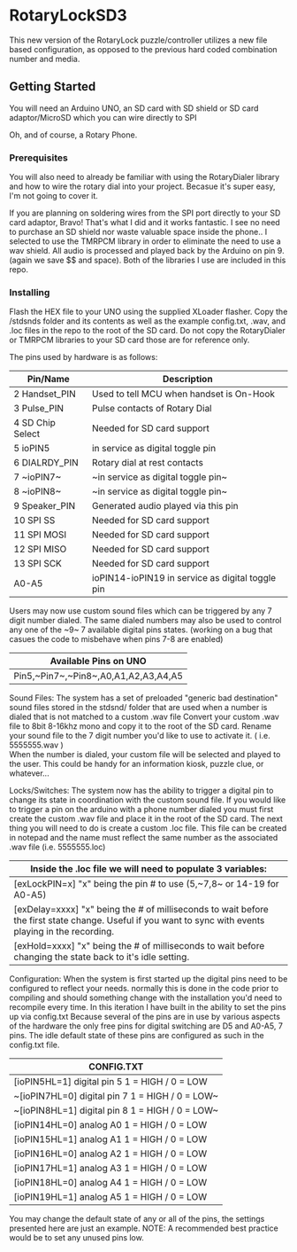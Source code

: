 
# RotaryLockSD3

This new version of the RotaryLock puzzle/controller utilizes a new file based configuration, as opposed to the previous hard coded combination number and media.

## Getting Started

You will need an Arduino UNO, an SD card with SD shield or SD card adaptor/MicroSD which you can wire directly to SPI

Oh, and of course, a Rotary Phone.

### Prerequisites
You will also need to already be familiar with using the RotaryDialer library and how to wire the rotary dial into your project. 
Becasue it's super easy, I'm not going to cover it.

If you are planning on soldering wires from the SPI port directly to your SD card adaptor, Bravo! That's what I did and it works fantastic.
I see no need to purchase an SD shield nor waste valuable space inside the phone.. 
I selected to use the TMRPCM library in order to eliminate the need to use a wav shield. 
All audio is processed and played back by the Arduino on pin 9. (again we save $$ and space).
Both of the libraries I use are included in this repo.


### Installing
Flash the HEX file to your UNO using the supplied XLoader flasher.
Copy the /stdsnds folder and its contents as well as the example config.txt, .wav, and .loc files in the repo to the root of the SD card.
Do not copy the RotaryDialer or TMRPCM libraries to your SD card those are for reference only.


The pins used by hardware is as follows:

  | Pin/Name |Description|
  |--------------|---------|
  | 2 Handset_PIN   | Used to tell MCU when handset is On-Hook|
  | 3 Pulse_PIN| Pulse contacts of Rotary Dial|
  | 4  SD Chip Select | Needed for SD card support|
  | 5  ioPIN5| in service as digital toggle pin|
  | 6  DIALRDY_PIN    | Rotary dial at rest contacts|
  | 7  ~ioPIN7~|~in service as digital toggle pin~|
  | 8  ~ioPIN8~|~in service as digital toggle pin~|
  | 9  Speaker_PIN| Generated audio played via this pin 
  | 10 SPI SS         | Needed for SD card support|
  | 11 SPI MOSI |Needed for SD card support|
  | 12 SPI MISO     |   Needed for SD card support|
  | 13 SPI SCK |Needed for SD card support|
  | A0-A5|ioPIN14-ioPIN19 in service as digital toggle pin|

  
  
 Users may now use custom sound files which can be triggered by any 7 digit number dialed.
 The same dialed numbers may also be used to control any one of the ~9~ 7 available digital pins states.
 (working on a bug that casues the code to misbehave when pins 7-8 are enabled)

  |Available Pins on UNO|
  |------------------------|
  |Pin5,~Pin7~,~Pin8~,A0,A1,A2,A3,A4,A5|
                         
 Sound Files:
The system has a set of preloaded "generic bad destination" sound files stored in the stdsnd/ folder that are used when a number is dialed that is not matched to a custom .wav file
Convert your custom .wav file to 8bit 8-16khz mono and copy it to the root of the SD card. 
Rename your sound file to the 7 digit number you'd like to use to activate it. ( i.e. 5555555.wav )  
When the number is dialed, your custom file will be selected and played to the user. This could be handy for an information kiosk, puzzle clue, or whatever...
  
  Locks/Switches:
The system now has the ability to trigger a digital pin to change its state in coordination with the custom sound file.
If you would like to trigger a pin on the arduino with a phone number dialed you must first create the custom .wav file and place it in the root of the SD card.
The next thing you will need to do is create a custom .loc file. This file can be created in notepad and the name must reflect the same number as the associated .wav file
(i.e. 5555555.loc)
 
  |Inside the .loc file we will need to populate 3 variables:|
  |--------------------------------------------------------------------------------------------------------------------------------------------------------|
  |  [exLockPIN=x] "x" being the pin # to use (5,~7,8~ or 14-19 for A0-A5)                                                                                                               |
  | [exDelay=xxxx] "x" being the # of milliseconds to wait before the first state change. Useful if you want to sync with events playing in the recording.|
  | [exHold=xxxx] "x" being the # of milliseconds to wait before changing the state back to it's idle setting.                                            |
  
  Configuration:
When the system is first started up the digital pins need to be configured to reflect your needs.
normally this is done in the code prior to compiling and should something change with the installation you'd need to recompile every time.
In this iteration I have built in the ability to set the pins up via config.txt
Because several of the pins are in use by various aspects of the hardware the only free pins for digital switching are D5 and A0-A5, 7 pins.
The idle default state of these pins are configured as such in the config.txt file.

 |CONFIG.TXT
 |----------------------------------------------|
 |[ioPIN5HL=1] digital pin 5  1 = HIGH / 0 = LOW|
 |~[ioPIN7HL=0] digital pin 7  1 = HIGH / 0 = LOW~|
 |~[ioPIN8HL=1] digital pin 8  1 = HIGH / 0 = LOW~|
 |[ioPIN14HL=0] analog A0     1 = HIGH / 0 = LOW|
 |[ioPIN15HL=1] analog A1     1 = HIGH / 0 = LOW|
 |[ioPIN16HL=0] analog A2     1 = HIGH / 0 = LOW|
 |[ioPIN17HL=1] analog A3     1 = HIGH / 0 = LOW|
 |[ioPIN18HL=0] analog A4     1 = HIGH / 0 = LOW|
 |[ioPIN19HL=1] analog A5     1 = HIGH / 0 = LOW|

You may change the default state of any or all of the pins, the settings presented here are just an example.
NOTE: A recommended best practice would be to set any unused pins low.

